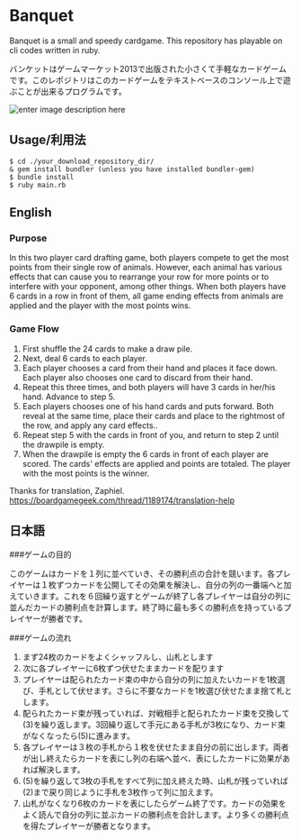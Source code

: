 # Banquet

Banquet is  a small and speedy cardgame. This repository has playable on cli codes written in ruby. 

バンケットはゲームマーケット2013で出版された小さくて手軽なカードゲームです。このレポジトリはこのカードゲームをテキストベースのコンソール上で遊ぶことが出来るプログラムです。


![enter image description here](https://cdn-ak2.f.st-hatena.com/images/fotolife/o/oneforowl/20170806/20170806142555.png)


## Usage/利用法

```shell
$ cd ./your_download_repository_dir/
& gem install bundler (unless you have installed bundler-gem)
$ bundle install
$ ruby main.rb
```

## English

### Purpose
In this two player card drafting game, both players compete to get the most points from their single row of animals. However, each animal has various effects that can cause you to rearrange your row for more points or to interfere with your opponent, among other things. When both players have 6 cards in a row in front of them, all game ending effects from animals are applied and the player with the most points wins.

### Game Flow

 1. First shuffle the 24 cards to make a draw pile.
 2. Next, deal 6 cards to each player.
 3. Each player chooses a card from their hand and places it face down. Each player also chooses one card to discard from their hand.
 4. Repeat this three times, and both players will have 3 cards in her/his hand. Advance to step 5.
 5. Each players chooses one of his hand cards and puts forward. Both reveal at the same time, place their cards and place to the rightmost of the row, and apply any card effects..
 6. Repeat step 5 with the cards in front of you, and return to step 2 until the drawpile is empty.
 7. When the drawpile is empty the 6 cards in front of each player are scored. The cards' effects are applied and points are totaled. The player with the most points is the winner.

Thanks for translation,  Zaphiel.
 https://boardgamegeek.com/thread/1189174/translation-help

## 日本語

###ゲームの目的

このゲームはカードを１列に並べていき、その勝利点の合計を競います。各プレイヤーは１枚ずつカードを公開してその効果を解決し、自分の列の一番端へと加えていきます。これを６回繰り返すとゲームが終了し各プレイヤーは自分の列に並んだカードの勝利点を計算します。終了時に最も多くの勝利点を持っているプレイヤーが勝者です。

###ゲームの流れ

 1. まず24枚のカードをよくシャッフルし、山札とします
 2. 次に各プレイヤーに6枚ずつ伏せたままカードを配ります
 3. プレイヤーは配られたカード束の中から自分の列に加えたいカードを1枚選び、手札として伏せます。さらに不要なカードを1枚選び伏せたまま捨て札とします。
 4. 配られたカード束が残っていれば、対戦相手と配られたカード束を交換して(3)を繰り返します。3回繰り返して手元にある手札が3枚になり、カード束がなくなったら(5)に進みます。
 5. 各プレイヤーは３枚の手札から１枚を伏せたまま自分の前に出します。両者が出し終えたらカードを表にし列の右端へ並べ、表にしたカードに効果があれば解決します。
 6. (5)を繰り返して3枚の手札をすべて列に加え終えた時、山札が残っていれば(2)まで戻り同じように手札を3枚作って列に加えます。
 7. 山札がなくなり6枚のカードを表にしたらゲーム終了です。カードの効果をよく読んで自分の列に並ぶカードの勝利点を合計します。より多くの勝利点を得たプレイヤーが勝者となります。

